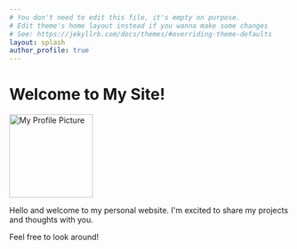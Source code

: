 ```yaml
---
# You don't need to edit this file, it's empty on purpose.
# Edit theme's home layout instead if you wanna make some changes
# See: https://jekyllrb.com/docs/themes/#overriding-theme-defaults
layout: splash
author_profile: true
---
```


# Welcome to My Site!

<img src="{{ site.baseurl }}/assets/images/photo.jpg" alt="My Profile Picture" style="width: 150px; height: auto;"/>

Hello and welcome to my personal website. I'm excited to share my projects and thoughts with you.

Feel free to look around!



